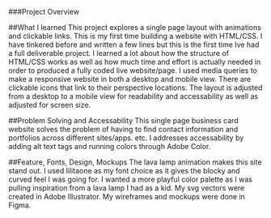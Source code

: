###Project Overview

##What I learned
This project explores a single page layout with animations and clickable links. This is my first time building a website with HTML/CSS. I have tinkered before and written a few lines but this is the first time Ive had a full deliverable project. I learned a lot about how the structure of HTML/CSS works as well as how much time and effort is actually needed in order to produced a fully coded live website/page. I used media queries to make a responsive website in both a desktop and mobile view. There are clickable icons that link to their perspective locations. The layout is adjusted from a desktop to a mobile view for readability and accessability as well as adjusted for screen size.

##Problem Solving and Accessability
This single page business card website solves the problem of having to find contact information and portfolios across different sites/apps. etc. I addresses accessability by adding alt text tags and running colors through Adobe Color. 

##Feature, Fonts, Design, Mockups
The lava lamp animation makes this site stand out. I used lilitaone as my font choice as it gives the blocky and curved feel I was going for. I wanted a more playful color palette as I was pulling inspiration from a lava lamp I had as a kid. My svg vectors were created in Adobe Illustrator. My wireframes and mockups were done in Figma. 